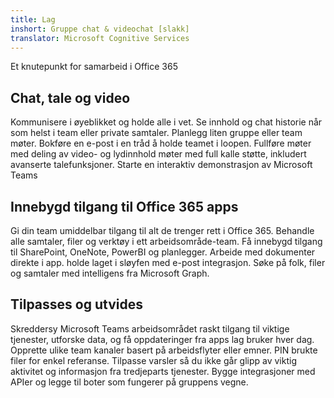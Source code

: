 ```yaml
---
title: Lag
inshort: Gruppe chat & videochat [slakk]
translator: Microsoft Cognitive Services
---
```



Et knutepunkt for samarbeid i Office 365 

## Chat, tale og video
Kommunisere i øyeblikket og holde alle i vet. Se innhold og chat historie når som helst i team eller private samtaler. Planlegg liten gruppe eller team møter. Bokføre en e-post i en tråd å holde teamet i loopen. Fullføre møter med deling av video- og lydinnhold møter med full kalle støtte, inkludert avanserte talefunksjoner. 
Starte en interaktiv demonstrasjon av Microsoft Teams 

## Innebygd tilgang til Office 365 apps
Gi din team umiddelbar tilgang til alt de trenger rett i Office 365. Behandle alle samtaler, filer og verktøy i ett arbeidsområde-team. Få innebygd tilgang til SharePoint, OneNote, PowerBI og planlegger. Arbeide med dokumenter direkte i app. holde laget i sløyfen med e-post integrasjon. Søke på folk, filer og samtaler med intelligens fra Microsoft Graph. 

## Tilpasses og utvides
Skreddersy Microsoft Teams arbeidsområdet raskt tilgang til viktige tjenester, utforske data, og få oppdateringer fra apps lag bruker hver dag. Opprette ulike team kanaler basert på arbeidsflyter eller emner. PIN brukte filer for enkel referanse. Tilpasse varsler så du ikke går glipp av viktig aktivitet og informasjon fra tredjeparts tjenester. Bygge integrasjoner med APIer og legge til boter som fungerer på gruppens vegne. 






